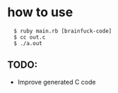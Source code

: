 # how to use

```
  $ ruby main.rb [brainfuck-code]
  $ cc out.c
  $ ./a.out
```
##  TODO:
- Improve generated C code
